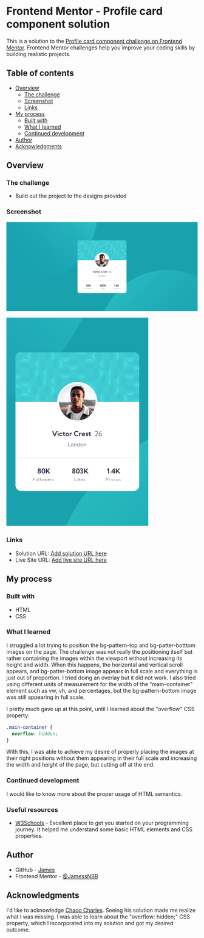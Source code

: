 # Frontend Mentor - Profile card component solution

This is a solution to the [Profile card component challenge on Frontend Mentor](https://www.frontendmentor.io/challenges/profile-card-component-cfArpWshJ). Frontend Mentor challenges help you improve your coding skills by building realistic projects. 

## Table of contents

- [Overview](#overview)
  - [The challenge](#the-challenge)
  - [Screenshot](#screenshot)
  - [Links](#links)
- [My process](#my-process)
  - [Built with](#built-with)
  - [What I learned](#what-i-learned)
  - [Continued development](#continued-development)
- [Author](#author)
- [Acknowledgments](#acknowledgments)


## Overview

### The challenge

- Build out the project to the designs provided

### Screenshot

![Desktop-view screenshot](screenshots/desktop-view.png)

![Mobile-view screenshot](screenshots/mobile-view.png)

### Links

- Solution URL: [Add solution URL here](https://your-solution-url.com)
- Live Site URL: [Add live site URL here](https://your-live-site-url.com)

## My process

### Built with

- HTML
- CSS 


### What I learned

I struggled a lot trying to position the bg-pattern-top and bg-patter-botttom images on the page. The challenge was not really the positioning itself but rather containing the images within the viewport without increasing its height and width. When this happens, the horizontal and vertical scroll appears, and bg-patter-bottom image appears in full scale and everything is just out of proportion. I tried doing an overlay but it did not work. I also tried using different units of measurement for the width of the "main-container" element such as vw, vh, and percentages, but the bg-pattern-bottom image was still appearing in full scale. 

I pretty much gave up at this point, until I learned about the "overflow" CSS property:

```css
.main-container {
  overflow: hidden;
}
```

With this, I was able to achieve my desire of properly placing the images at their right positions without them appearing in their full scale and increasing the width and height of the page, but cutting off at the end. 


### Continued development
I would like to know more about the proper usage of HTML semantics.


### Useful resources

- [W3Schools](https://www.w3schools.com/) - Excellent place to get you started on your programming journey. It helped me understand some basic HTML elements and CSS properties.


## Author

- GitHub - [James](https://github.com/JamessNBB)
- Frontend Mentor - [@JamessNBB](https://www.frontendmentor.io/profile/JamessNBB)


## Acknowledgments

I'd like to acknowledge [Chaoo Charles](https://youtu.be/ZezbT_12e3k?si=3MS84y8CfuQ3R7p6). Seeing his solution made me realize what I was missing. I was able to learn about the "overflow: hidden;" CSS property, which I incorporated into my solution and got my desired outcome.

